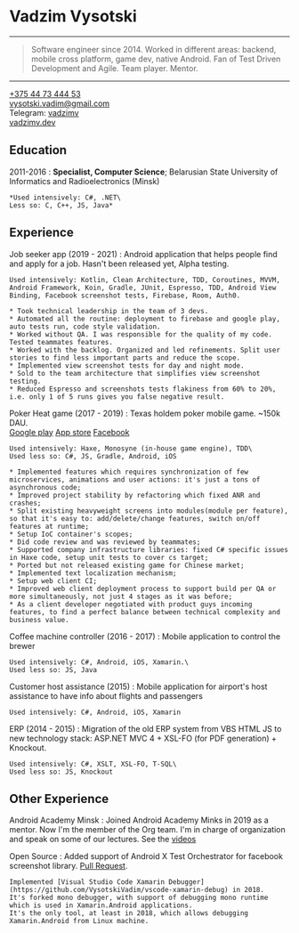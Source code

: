 Vadzim Vysotski
============

----

>  Software engineer since 2014.
>  Worked in different areas: backend, mobile cross platform, game dev, native Android.
>  Fan of Test Driven Development and Agile. Team player. Mentor.

----

[+375 44 73 444 53](tel:+375447344453) \
vysotski.vadim@gmail.com \
Telegram: [vadzimv](https://t.me/vadzimv/) \
[vadzimv.dev](https://vadzimv.dev/)

Education
---------

2011-2016
:   **Specialist, Computer Science**; Belarusian State University of Informatics and Radioelectronics (Minsk)

    *Used intensively: C#, .NET\
    Less so: C, C++, JS, Java*

Experience
----------

Job seeker app (2019 - 2021)
:   Android application that helps people find and apply for a job. Hasn't been released yet, Alpha testing. 

    Used intensively: Kotlin, Clean Architecture, TDD, Coroutines, MVVM, Android Framework, Koin, Gradle, JUnit, Espresso, TDD, Android View Binding, Facebook screenshot tests, Firebase, Room, Auth0.

    * Took technical leadership in the team of 3 devs.
    * Automated all the routine: deployment to firebase and google play, auto tests run, code style validation.
    * Worked without QA. I was responsible for the quality of my code. Tested teammates features.
    * Worked with the backlog. Organized and led refinements. Split user stories to find less important parts and reduce the scope.
    * Implemented view screenshot tests for day and night mode.
    * Sold to the team architecture that simplifies view screenshot testing.
    * Reduced Espresso and screenshots tests flakiness from 60% to 20%, i.e. only 1 of 5 runs gives you false negative result. 

Poker Heat game (2017 - 2019)
:   Texas holdem poker mobile game. ~150k DAU. \
    [Google play](https://play.google.com/store/apps/details?id=com.bigblueparrot.pokerfriends&hl=en&gl=US)
    [App store](https://apps.apple.com/us/app/poker-heat-texas-holdem-poker/id480523695)
    [Facebook](https://apps.facebook.com/pokerheat/)

    Used intensively: Haxe, Monosyne (in-house game engine), TDD\
    Used less so: C#, JS, Gradle, Android, iOS

    * Implemented features which requires synchronization of few microservices, animations and user actions: it's just a tons of asynchronous code;
    * Improved project stability by refactoring which fixed ANR and crashes;
    * Split existing heavyweight screens into modules(module per feature), so that it's easy to: add/delete/change features, switch on/off features at runtime;
    * Setup IoC container's scopes;
    * Did code review and was reviewed by teammates;
    * Supported company infrastructure libraries: fixed C# specific issues in Haxe code, setup unit tests to cover cs target;
    * Ported but not released existing game for Chinese market;
    * Implemented text localization mechanism;
    * Setup web client CI;
    * Improved web client deployment process to support build per QA or more simultaneously, not just 4 stages as it was before;
    * As a client developer negotiated with product guys incoming features, to find a perfect balance between technical complexity and business value.

Coffee machine controller (2016 - 2017)
:   Mobile application to control the brewer

    Used intensively: C#, Android, iOS, Xamarin.\
    Used less so: JS, Java

Customer host assistance (2015)
:   Mobile application for airport's host assistance to have info about flights and passengers

    Used intensively: C#, Android, iOS, Xamarin

ERP (2014 - 2015)
:   Migration of the old ERP system from VBS HTML JS to new technology stack: ASP.NET MVC 4 + XSL-FO (for PDF generation) + Knockout.

    Used intensively: C#, XSLT, XSL-FO, T-SQL\
    Used less so: JS, Knockout


Other Experience
--------------------

Android Academy Minsk
:   Joined Android Academy Minks in 2019 as a mentor.
    Now I'm the member of the Org team.
    I'm in charge of organization and speak on some of our lectures.
    See the [videos](https://youtube.com/playlist?list=PLUxHOqbz8qZ2OL9QNU6A6pRP-Nmke3OyT)

Open Source
:   Added support of Android X Test Orchestrator for facebook screenshot library.
    [Pull Request](https://github.com/facebook/screenshot-tests-for-android/pull/264).

    Implemented [Visual Studio Code Xamarin Debugger](https://github.com/VysotskiVadim/vscode-xamarin-debug) in 2018.
    It's forked mono debugger, with support of debugging mono runtime which is used in Xamarin.Android applications.
    It's the only tool, at least in 2018, which allows debugging Xamarin.Android from Linux machine.
